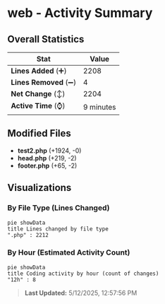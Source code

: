 # web - Activity Summary 

## Overall Statistics

| Stat                   | Value                                                             |
| ---------------------- | ----------------------------------------------------------------- |
| **Lines Added** (➕)   | 2208                                          |
| **Lines Removed** (➖) | 4                                        |
| **Net Change** (↕)    | 2204                |
| **Active Time** (⌚)   | 9 minutes |


## Modified Files
- **test2.php** (+1924, -0)
- **head.php** (+219, -2)
- **footer.php** (+65, -2)

## Visualizations

### By File Type (Lines Changed)

```mermaid
pie showData
title Lines changed by file type
".php" : 2212
```

### By Hour (Estimated Activity Count)

```mermaid
pie showData
title Coding activity by hour (count of changes)
"12h" : 8
```


> **Last Updated:** 5/12/2025, 12:57:56 PM